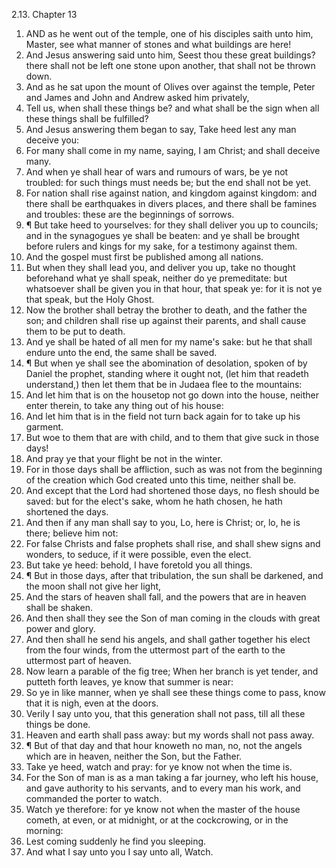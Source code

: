 2.13. Chapter 13
1. AND as he went out of the temple, one of his disciples saith unto him, Master, see what manner of stones and what buildings are here!
2. And Jesus answering said unto him, Seest thou these great buildings? there shall not be left one stone upon another, that shall not be thrown down.
3. And as he sat upon the mount of Olives over against the temple, Peter and James and John and Andrew asked him privately,
4. Tell us, when shall these things be? and what shall be the sign when all these things shall be fulfilled?
5. And Jesus answering them began to say, Take heed lest any man deceive you:
6. For many shall come in my name, saying, I am Christ; and shall deceive many.
7. And when ye shall hear of wars and rumours of wars, be ye not troubled: for such things must needs be; but the end shall not be yet.
8. For nation shall rise against nation, and kingdom against kingdom: and there shall be earthquakes in divers places, and there shall be famines and troubles: these are the beginnings of sorrows.
9. ¶ But take heed to yourselves: for they shall deliver you up to councils; and in the synagogues ye shall be beaten: and ye shall be brought before rulers and kings for my sake, for a testimony against them.
10. And the gospel must first be published among all nations.
11. But when they shall lead you, and deliver you up, take no thought beforehand what ye shall speak, neither do ye premeditate: but whatsoever shall be given you in that hour, that speak ye: for it is not ye that speak, but the Holy Ghost.
12. Now the brother shall betray the brother to death, and the father the son; and children shall rise up against their parents, and shall cause them to be put to death.
13. And ye shall be hated of all men for my name's sake: but he that shall endure unto the end, the same shall be saved.
14. ¶ But when ye shall see the abomination of desolation, spoken of by Daniel the prophet, standing where it ought not, (let him that readeth understand,) then let them that be in Judaea flee to the mountains:
15. And let him that is on the housetop not go down into the house, neither enter therein, to take any thing out of his house:
16. And let him that is in the field not turn back again for to take up his garment.
17. But woe to them that are with child, and to them that give suck in those days!
18. And pray ye that your flight be not in the winter.
19. For in those days shall be affliction, such as was not from the beginning of the creation which God created unto this time, neither shall be.
20. And except that the Lord had shortened those days, no flesh should be saved: but for the elect's sake, whom he hath chosen, he hath shortened the days.
21. And then if any man shall say to you, Lo, here is Christ; or, lo, he is there; believe him not:
22. For false Christs and false prophets shall rise, and shall shew signs and wonders, to seduce, if it were possible, even the elect.
23. But take ye heed: behold, I have foretold you all things.
24. ¶ But in those days, after that tribulation, the sun shall be darkened, and the moon shall not give her light,
25. And the stars of heaven shall fall, and the powers that are in heaven shall be shaken.
26. And then shall they see the Son of man coming in the clouds with great power and glory.
27. And then shall he send his angels, and shall gather together his elect from the four winds, from the uttermost part of the earth to the uttermost part of heaven.
28. Now learn a parable of the fig tree; When her branch is yet tender, and putteth forth leaves, ye know that summer is near:
29. So ye in like manner, when ye shall see these things come to pass, know that it is nigh, even at the doors.
30. Verily I say unto you, that this generation shall not pass, till all these things be done.
31. Heaven and earth shall pass away: but my words shall not pass away.
32. ¶ But of that day and that hour knoweth no man, no, not the angels which are in heaven, neither the Son, but the Father.
33. Take ye heed, watch and pray: for ye know not when the time is.
34. For the Son of man is as a man taking a far journey, who left his house, and gave authority to his servants, and to every man his work, and commanded the porter to watch.
35. Watch ye therefore: for ye know not when the master of the house cometh, at even, or at midnight, or at the cockcrowing, or in the morning:
36. Lest coming suddenly he find you sleeping.
37. And what I say unto you I say unto all, Watch.

